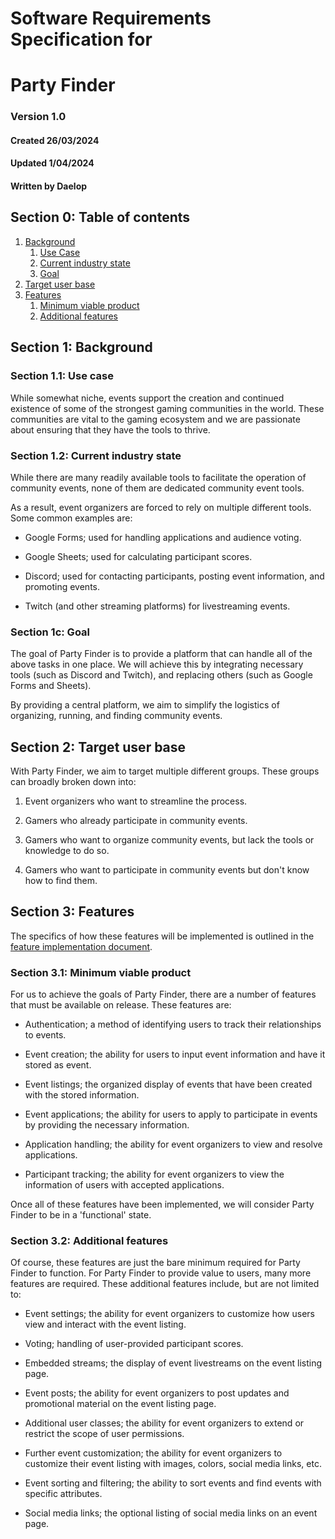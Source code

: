 # Software Requirements Specification for

# Party Finder

### Version 1.0

#### Created 26/03/2024

#### Updated 1/04/2024

#### Written by Daelop



## Section 0: Table of contents


1. [Background](#1)
    1. [Use Case](#1-1)
    2. [Current industry state](#1-2)
    3. [Goal](#1-3)
2. [Target user base](#2)
3. [Features](#3)
    1. [Minimum viable product](#3-1)
    2. [Additional features](#3-2)



## Section 1: Background <a id="1" ></a>


### Section 1.1: Use case <a id="1-1" ></a>

While somewhat niche, events support the creation and continued existence of some of the strongest gaming communities in the world. These communities are vital to the gaming ecosystem and we are passionate about ensuring that they have the tools to thrive.


### Section 1.2: Current industry state <a id="1-2" ></a>

While there are many readily available tools to facilitate the operation of community events, none of them are dedicated community event tools.

As a result, event organizers are forced to rely on multiple different tools. Some common examples are:

- Google Forms; used for handling applications and audience voting.

- Google Sheets; used for calculating participant scores.

- Discord; used for contacting participants, posting event 
information, and promoting events.

- Twitch (and other streaming platforms) for livestreaming events.


### Section 1c: Goal <a id="1-3" ></a>

The goal of Party Finder is to provide a platform that can handle all of the above tasks in one place. We will achieve this by integrating necessary tools (such as Discord and Twitch), and replacing others (such as Google Forms and Sheets).

By providing a central platform, we aim to simplify the logistics of organizing, running, and finding community events.


## Section 2: Target user base <a id="2" ></a>

With Party Finder, we aim to target multiple different groups. These groups can broadly broken down into:

1. Event organizers who want to streamline the process.

2. Gamers who already participate in community events.

3. Gamers who want to organize community events, but lack the tools or knowledge to do so.

4. Gamers who want to participate in community events but don't know how to find them.



## Section 3: Features <a id="3" ></a>


The specifics of how these features will be implemented is outlined in the [feature implementation document](./feature%20implementation.md).


### Section 3.1: Minimum viable product <a id="3-1" ></a>

For us to achieve the goals of Party Finder, there are a number of features that must be available on release. These features are:

- Authentication; a method of identifying users to track their relationships to events.

- Event creation; the ability for users to input event information and have it stored as event.

- Event listings; the organized display of events that have been created with the stored information.

- Event applications; the ability for users to apply to participate in events by providing the necessary information.

- Application handling; the ability for event organizers to view and resolve applications.

- Participant tracking; the ability for event organizers to view the information of users with accepted applications.

Once all of these features have been implemented, we will consider Party Finder to be in a 'functional' state.


### Section 3.2: Additional features <a id="3-2" ></a>

Of course, these features are just the bare minimum required for Party Finder to function. For Party Finder to provide value to users, many more features are required. These additional features include, but are not limited to:

- Event settings; the ability for event organizers to customize how users view and interact with the event listing.

- Voting; handling of user-provided participant scores.

- Embedded streams; the display of event livestreams on the event listing page.

- Event posts; the ability for event organizers to post updates and promotional material on the event listing page.

- Additional user classes; the ability for event organizers to extend or restrict the scope of user permissions.

- Further event customization; the ability for event organizers to customize their event listing with images, colors, social media links, etc.

- Event sorting and filtering; the ability to sort events and find events with specific attributes.

- Social media links; the optional listing of social media links on an event page.






